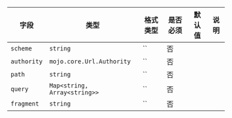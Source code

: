 | 字段 | 类型 | 格式类型 | 是否必须 | 默认值 | 说明 |
|---|---|---|---|---|---|
| `scheme` | `string` | `` | 否 |  |  |
| `authority` | `mojo.core.Url.Authority` | `` | 否 |  |  |
| `path` | `string` | `` | 否 |  |  |
| `query` | `Map<string, Array<string>>` | `` | 否 |  |  |
| `fragment` | `string` | `` | 否 |  |  |
